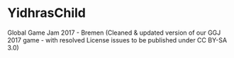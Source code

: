 # YidhrasChild
Global Game Jam 2017 - Bremen
(Cleaned & updated version of our GGJ 2017 game - with resolved License issues to be published under CC BY-SA 3.0)

